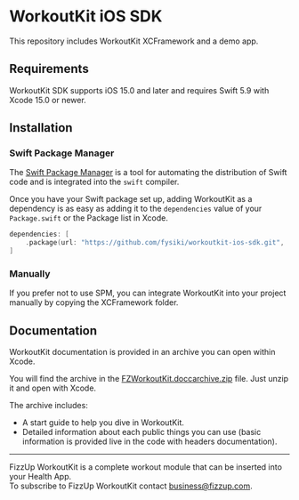 # WorkoutKit iOS SDK
This repository includes WorkoutKit XCFramework and a demo app.

## Requirements
WorkoutKit SDK supports iOS 15.0 and later and requires Swift 5.9 with Xcode 15.0 or newer.

## Installation

### Swift Package Manager

The [Swift Package Manager](https://swift.org/package-manager/) is a tool for automating the distribution of Swift code and is integrated into the `swift` compiler.

Once you have your Swift package set up, adding WorkoutKit as a dependency is as easy as adding it to the `dependencies` value of your `Package.swift` or the Package list in Xcode.

```swift
dependencies: [
    .package(url: "https://github.com/fysiki/workoutkit-ios-sdk.git", .upToNextMajor(from: "1.0.0"))
]
```

### Manually

If you prefer not to use SPM, you can integrate WorkoutKit into your project manually by copying the XCFramework folder.

## Documentation
WorkoutKit documentation is provided in an archive you can open within Xcode.

You will find the archive in the [FZWorkoutKit.doccarchive.zip](documentation/FZWorkoutKit.doccarchive.zip) file. Just unzip it and open with Xcode.

The archive includes:
- A start guide to help you dive in WorkoutKit.
- Detailed information about each public things you can use (basic information is provided live in the code with headers documentation).

___

FizzUp WorkoutKit is a complete workout module that can be inserted into your Health App.\
To subscribe to FizzUp WorkoutKit contact business@fizzup.com.
